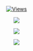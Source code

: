<a href="https://github.com/Txzerr">
<p align="center">
    <img src="https://komarev.com/ghpvc/?username=Txzerr&style=flat-square&color=blueviolet" alt="Views">
  </p>
</a>
<p align="center">
  <img src="https://github-readme-stats.vercel.app/api?username=Txzerr&show_icons=true&theme=highcontrast" />
</p>
<p align="center">
  <img src="https://github-readme-stats.vercel.app/api/top-langs/?username=Txzerr&theme=highcontrast&langs_count=4?exclude_repo=discord-file-webhook-upload&layout=compact" />
</p>
<p align="center">
  <img src="https://discord.c99.nl/widget/theme-4/757693577764798536.png" />
</p>
